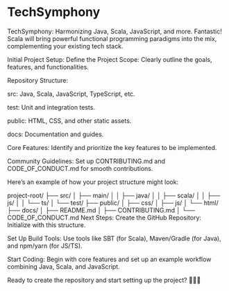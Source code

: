 # TechSymphony
TechSymphony: Harmonizing Java, Scala, JavaScript, and more.
Fantastic! Scala will bring powerful functional programming paradigms into the mix, complementing your existing tech stack.

Initial Project Setup:
Define the Project Scope: Clearly outline the goals, features, and functionalities.

Repository Structure:

src: Java, Scala, JavaScript, TypeScript, etc.

test: Unit and integration tests.

public: HTML, CSS, and other static assets.

docs: Documentation and guides.

Core Features: Identify and prioritize the key features to be implemented.

Community Guidelines: Set up CONTRIBUTING.md and CODE_OF_CONDUCT.md for smooth contributions.

Here’s an example of how your project structure might look:


project-root/
├── src/
│   ├── main/
│   │   ├── java/
│   │   ├── scala/
│   │   ├── js/
│   │   └── ts/
│   └── test/
├── public/
│   ├── css/
│   ├── js/
│   └── html/
├── docs/
│   ├── README.md
│   ├── CONTRIBUTING.md
│   └── CODE_OF_CONDUCT.md
Next Steps:
Create the GitHub Repository: Initialize with this structure.

Set Up Build Tools: Use tools like SBT (for Scala), Maven/Gradle (for Java), and npm/yarn (for JS/TS).

Start Coding: Begin with core features and set up an example workflow combining Java, Scala, and JavaScript.

Ready to create the repository and start setting up the project? 🚀💡📂
